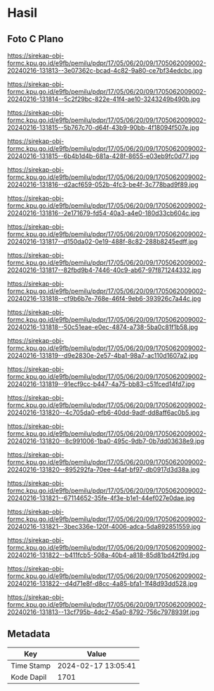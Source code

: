 # Hasil

## Foto C Plano

https://sirekap-obj-formc.kpu.go.id/e9fb/pemilu/pdpr/17/05/06/20/09/1705062009002-20240216-131813--3e07362c-bcad-4c82-9a80-ce7bf34edcbc.jpg

https://sirekap-obj-formc.kpu.go.id/e9fb/pemilu/pdpr/17/05/06/20/09/1705062009002-20240216-131814--5c2f29bc-822e-41f4-ae10-3243249b490b.jpg

https://sirekap-obj-formc.kpu.go.id/e9fb/pemilu/pdpr/17/05/06/20/09/1705062009002-20240216-131815--5b767c70-d64f-43b9-90bb-4f18094f507e.jpg

https://sirekap-obj-formc.kpu.go.id/e9fb/pemilu/pdpr/17/05/06/20/09/1705062009002-20240216-131815--6b4b1d4b-681a-428f-8655-e03eb9fc0d77.jpg

https://sirekap-obj-formc.kpu.go.id/e9fb/pemilu/pdpr/17/05/06/20/09/1705062009002-20240216-131816--d2acf659-052b-4fc3-be4f-3c778bad9f89.jpg

https://sirekap-obj-formc.kpu.go.id/e9fb/pemilu/pdpr/17/05/06/20/09/1705062009002-20240216-131816--2e171679-fd54-40a3-a4e0-180d33cb604c.jpg

https://sirekap-obj-formc.kpu.go.id/e9fb/pemilu/pdpr/17/05/06/20/09/1705062009002-20240216-131817--d150da02-0e19-488f-8c82-288b8245edff.jpg

https://sirekap-obj-formc.kpu.go.id/e9fb/pemilu/pdpr/17/05/06/20/09/1705062009002-20240216-131817--82fbd9b4-7446-40c9-ab67-97f871244332.jpg

https://sirekap-obj-formc.kpu.go.id/e9fb/pemilu/pdpr/17/05/06/20/09/1705062009002-20240216-131818--cf9b6b7e-768e-46f4-9eb6-393926c7a44c.jpg

https://sirekap-obj-formc.kpu.go.id/e9fb/pemilu/pdpr/17/05/06/20/09/1705062009002-20240216-131818--50c51eae-e0ec-4874-a738-5ba0c81f1b58.jpg

https://sirekap-obj-formc.kpu.go.id/e9fb/pemilu/pdpr/17/05/06/20/09/1705062009002-20240216-131819--d9e2830e-2e57-4ba1-98a7-ac110d1607a2.jpg

https://sirekap-obj-formc.kpu.go.id/e9fb/pemilu/pdpr/17/05/06/20/09/1705062009002-20240216-131819--91ecf9cc-b447-4a75-bb83-c51fced14fd7.jpg

https://sirekap-obj-formc.kpu.go.id/e9fb/pemilu/pdpr/17/05/06/20/09/1705062009002-20240216-131820--4c705da0-efb6-40dd-9adf-dd8aff6ac0b5.jpg

https://sirekap-obj-formc.kpu.go.id/e9fb/pemilu/pdpr/17/05/06/20/09/1705062009002-20240216-131820--8c991006-1ba0-495c-9db7-0b7dd03638e9.jpg

https://sirekap-obj-formc.kpu.go.id/e9fb/pemilu/pdpr/17/05/06/20/09/1705062009002-20240216-131820--895292fa-70ee-44af-bf97-db0917d3d38a.jpg

https://sirekap-obj-formc.kpu.go.id/e9fb/pemilu/pdpr/17/05/06/20/09/1705062009002-20240216-131821--67114652-35fe-4f3e-b1e1-44ef027e0dae.jpg

https://sirekap-obj-formc.kpu.go.id/e9fb/pemilu/pdpr/17/05/06/20/09/1705062009002-20240216-131821--3bec336e-120f-4006-adca-5da892851559.jpg

https://sirekap-obj-formc.kpu.go.id/e9fb/pemilu/pdpr/17/05/06/20/09/1705062009002-20240216-131822--b411fcb5-508a-40b4-a818-85d81bd42f9d.jpg

https://sirekap-obj-formc.kpu.go.id/e9fb/pemilu/pdpr/17/05/06/20/09/1705062009002-20240216-131822--d4d71e8f-d8cc-4a85-bfa1-1f48d93dd528.jpg

https://sirekap-obj-formc.kpu.go.id/e9fb/pemilu/pdpr/17/05/06/20/09/1705062009002-20240216-131813--13cf795b-4dc2-45a0-8792-756c7978939f.jpg


## Metadata

| Key        | Value               |
| ---------- | ------------------- |
| Time Stamp | 2024-02-17 13:05:41 |
| Kode Dapil | 1701                |



